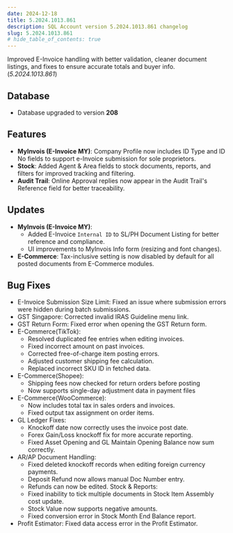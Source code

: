 ```yaml
---
date: 2024-12-18
title: 5.2024.1013.861
description: SQL Account version 5.2024.1013.861 changelog
slug: 5.2024.1013.861
# hide_table_of_contents: true
---
```


Improved E-Invoice handling with better validation, cleaner document listings, and fixes to ensure accurate totals and buyer info. (*5.2024.1013.861*)

<!-- truncate -->

## Database

- Database upgraded to version **208**

## Features

- **MyInvois (E-Invoice MY)**: Company Profile now includes ID Type and ID No fields to support e-Invoice submission for sole proprietors.
- **Stock**: Added Agent & Area fields to stock documents, reports, and filters for improved tracking and filtering.
- **Audit Trail**: Online Approval replies now appear in the Audit Trail's Reference field for better traceability.

## Updates

- **MyInvois (E-Invoice MY)**:
  - Added E-Invoice `Internal ID` to SL/PH Document Listing for better reference and compliance.
  - UI improvements to MyInvois Info form (resizing and font changes).
- **E-Commerce**: Tax-inclusive setting is now disabled by default for all posted documents from E-Commerce modules.

## Bug Fixes

- E-Invoice Submission Size Limit: Fixed an issue where submission errors were hidden during batch submissions.
- GST Singapore: Corrected invalid IRAS Guideline menu link.
- GST Return Form: Fixed error when opening the GST Return form.
- E-Commerce(TikTok):
  - Resolved duplicated fee entries when editing invoices.
  - Fixed incorrect amount on past invoices.
  - Corrected free-of-charge item posting errors.
  - Adjusted customer shipping fee calculation.
  - Replaced incorrect SKU ID in fetched data.
- E-Commerce(Shopee):
  - Shipping fees now checked for return orders before posting
  - Now supports single-day adjustment data in payment files
- E-Commerce(WooCommerce):
  - Now includes total tax in sales orders and invoices.
  - Fixed output tax assignment on order items.
- GL Ledger Fixes:
  - Knockoff date now correctly uses the invoice post date.
  - Forex Gain/Loss knockoff fix for more accurate reporting.
  - Fixed Asset Opening and GL Maintain Opening Balance now sum correctly.
- AR/AP Document Handling:
  - Fixed deleted knockoff records when editing foreign currency payments.
  - Deposit Refund now allows manual Doc Number entry.
  - Refunds can now be edited.
Stock & Reports:
  - Fixed inability to tick multiple documents in Stock Item Assembly cost update.
  - Stock Value now supports negative amounts.
  - Fixed conversion error in Stock Month End Balance report.
- Profit Estimator: Fixed data access error in the Profit Estimator.
